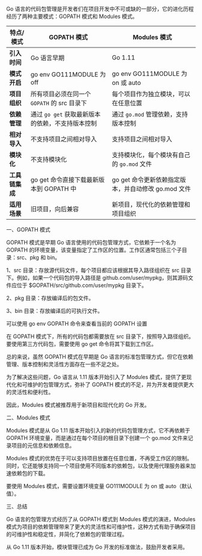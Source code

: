 Go 语言的代码包管理是开发者们在项目开发中不可或缺的一部分，它的进化历程经历了两种主要模式：GOPATH 模式和 Modules 模式。

| 特点/模式      | GOPATH 模式                                      | Modules 模式                                        |
| -------------- | ------------------------------------------------ | --------------------------------------------------- |
| **引入时间**   | Go 语言早期                                      | Go 1.11                                             |
| **模式开启**   | go env GO111MODULE 为 off                        | go env GO111MODULE 为 on 或 auto                    |
| **项目组织**   | 所有项目必须在同一个 `GOPATH` 的 src 目录下      | 每个项目作为独立模块，可以在任意位置                |
| **依赖管理**   | 通过 `go get` 获取最新版本的依赖，不支持版本控制 | 通过 `go.mod` 管理依赖，支持版本控制                |
| **相对导入**   | 不支持项目之间相对导入                           | 支持项目之间相对导入                                |
| **模块化**     | 不支持模块化                                     | 支持模块化，每个模块有自己的 `go.mod` 文件          |
| **工具链集成** | go get 命令直接下载最新版本到 GOPATH 中          | go get 命令更新依赖指定版本，并自动修改 go.mod 文件 |
| **适用场景**   | 旧项目，向后兼容                                 | 新项目，现代化的依赖管理和项目组织                  |

一、GOPATH 模式

GOPATH 模式是早期 Go 语言使用的代码包管理方式，它依赖于一个名为 GOPATH 的环境变量，该变量指定了工作区的位置。工作区通常包括三个子目录：src、pkg 和 bin。

1、src 目录：存放源代码文件，每个项目都应该根据其导入路径组织在 src 目录下。例如，如果一个代码包的导入路径是 github.com/user/mypkg，则其源码文件应位于 $GOPATH/src/github.com/user/mypkg 目录下。

2、pkg 目录：存放编译后的包文件。

3、bin 目录：存放编译后的可执行文件。

可以使用 go env GOPATH 命令来查看当前的 GOPATH 设置

在 GOPATH 模式下，所有的代码包都需要放在 src 目录下，按照导入路径组织。要使用第三方代码包，需要使用 go get 命令将其下载到工作区。

总的来说，虽然 GOPATH 模式在早期是 Go 语言的标准包管理方式，但它在依赖管理、版本控制和灵活性方面存在一些不足之处。

为了解决这些问题，Go 语言从 1.11 版本开始引入了 Modules 模式，提供了更现代化和可维护的包管理方式，弥补了 GOPATH 模式的不足，并为开发者提供更大的灵活性和便利性。

因此，Modules 模式被推荐用于新项目和现代化的 Go 开发。

二、Modules 模式

Modules 模式是从 Go 1.11 版本开始引入的新的代码包管理方式，它不再依赖于 GOPATH 环境变量，而是通过在每个项目的根目录下创建一个 go.mod 文件来记录项目的元信息和依赖信息。

Modules 模式的优势在于可以支持项目放置在任意位置，不再受工作区的限制。同时，它还能够支持同一个项目使用不同版本的依赖包，以及使用代理服务器来加速依赖包的下载。

要使用 Modules 模式，需要设置环境变量 GO111MODULE 为 on 或 auto（默认值）。

三、总结

Go 语言的包管理方式经历了从 GOPATH 模式到 Modules 模式的演进，Modules 模式为项目的依赖管理带来了更大的灵活性和可维护性，这种方式有助于确保项目的可维护性和稳定性，并简化了依赖包的管理过程。

从 Go 1.11 版本开始，模块管理已成为 Go 开发的标准做法，鼓励开发者采用。
